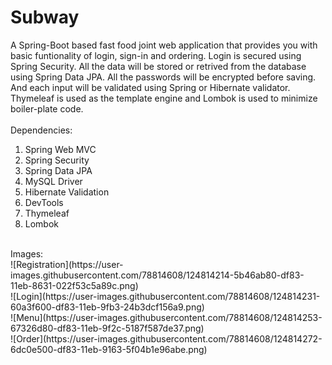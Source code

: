 # Subway
A Spring-Boot based fast food joint web application that provides you with basic funtionality of login, sign-in and ordering. Login is secured using Spring Security. All the data will be stored or retrived from the database using Spring Data JPA. All the passwords will be encrypted before saving. And each input will be validated using Spring or Hibernate validator. Thymeleaf is used as the template engine and Lombok is used to minimize boiler-plate code.</br>
</br>
Dependencies: </br>
1. Spring Web MVC </br>
2. Spring Security </br>
3. Spring Data JPA </br>
4. MySQL Driver </br>
5. Hibernate Validation </br>
6. DevTools </br>
7. Thymeleaf </br>
8. Lombok </br>
</br>
Images: <br>
![Registration](https://user-images.githubusercontent.com/78814608/124814214-5b46ab80-df83-11eb-8631-022f53c5a89c.png) </br>
![Login](https://user-images.githubusercontent.com/78814608/124814231-60a3f600-df83-11eb-9fb3-24b3dcf156a9.png) </br>
![Menu](https://user-images.githubusercontent.com/78814608/124814253-67326d80-df83-11eb-9f2c-5187f587de37.png) </br>
![Order](https://user-images.githubusercontent.com/78814608/124814272-6dc0e500-df83-11eb-9163-5f04b1e96abe.png) </br>
